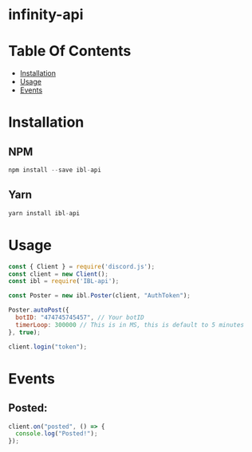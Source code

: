 # infinity-api

# Table Of Contents
- [Installation](#installation)
- [Usage](#usage)
- [Events](#events)


# Installation

## NPM
```js
npm install --save ibl-api
```

## Yarn
```js
yarn install ibl-api
```

# Usage

```js
const { Client } = require('discord.js');
const client = new Client();
const ibl = require('IBL-api');

const Poster = new ibl.Poster(client, "AuthToken");

Poster.autoPost({
  botID: "474745745457", // Your botID
  timerLoop: 300000 // This is in MS, this is default to 5 minutes
}, true);

client.login("token");
```

# Events

## Posted:

```js
client.on("posted", () => {
  console.log("Posted!");
});
```
